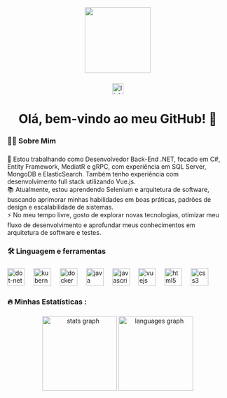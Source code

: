 <div align="center">
  <img height="150" src="https://media.giphy.com/media/M9gbBd9nbDrOTu1Mqx/giphy.gif"  />
</div>

###

<div align="center">
  <a href="https://www.linkedin.com/in/marceloalves18/?lipi=urn%3Ali%3Apage%3Ad_flagship3_feed%3BRY4e%2BaWxQlK0qCYKjRcJMA%3D%3D" target="_blank">
    <img src="https://img.shields.io/static/v1?message=LinkedIn&logo=linkedin&label=&color=0077B5&logoColor=white&labelColor=&style=for-the-badge" height="25" alt="linkedin logo"  />
  </a>
</div>

###

<h1 align="center">Olá, bem-vindo ao meu GitHub! 👋</h1>

###

<h3 align="left">👩‍💻  Sobre Mim</h3>

###

<p align="left">🔭 Estou trabalhando como Desenvolvedor Back-End .NET, focado em C#, Entity Framework, MediatR e gRPC, com experiência em SQL Server, MongoDB e ElasticSearch. Também tenho experiência com desenvolvimento full stack utilizando Vue.js.<br>📚 Atualmente, estou aprendendo Selenium e arquitetura de software, buscando aprimorar minhas habilidades em boas práticas, padrões de design e escalabilidade de sistemas.<br>⚡ No meu tempo livre, gosto de explorar novas tecnologias, otimizar meu fluxo de desenvolvimento e aprofundar meus conhecimentos em arquitetura de software e testes.</p>

###

<h3 align="left">🛠 Linguagem e ferramentas</h3>

###

<div align="left">
  <img src="https://cdn.jsdelivr.net/gh/devicons/devicon/icons/dot-net/dot-net-original.svg" height="40" alt="dot-net logo"  />
  <img width="12" />
  <img src="https://cdn.jsdelivr.net/gh/devicons/devicon/icons/kubernetes/kubernetes-plain.svg" height="40" alt="kubernetes logo"  />
  <img width="12" />
  <img src="https://cdn.jsdelivr.net/gh/devicons/devicon/icons/docker/docker-plain-wordmark.svg" height="40" alt="docker logo"  />
  <img width="12" />
  <img src="https://cdn.jsdelivr.net/gh/devicons/devicon/icons/java/java-original.svg" height="40" alt="java logo"  />
  <img width="12" />
  <img src="https://cdn.jsdelivr.net/gh/devicons/devicon/icons/javascript/javascript-original.svg" height="40" alt="javascript logo"  />
  <img width="12" />
  <img src="https://cdn.jsdelivr.net/gh/devicons/devicon/icons/vuejs/vuejs-original.svg" height="40" alt="vuejs logo"  />
  <img width="12" />
  <img src="https://cdn.jsdelivr.net/gh/devicons/devicon/icons/html5/html5-original.svg" height="40" alt="html5 logo"  />
  <img width="12" />
  <img src="https://cdn.jsdelivr.net/gh/devicons/devicon/icons/css3/css3-original.svg" height="40" alt="css3 logo"  />
</div>

###

<h3 align="left">🔥   Minhas Estatísticas :</h3>

###

<div align="center">
  <img src="https://github-readme-stats.vercel.app/api?username=marceloalvees&hide_title=false&hide_rank=false&show_icons=true&include_all_commits=true&count_private=true&disable_animations=false&theme=gruvbox&locale=pt-br&hide_border=false&order=1" height="170" alt="stats graph"  />
  <img src="https://github-readme-stats.vercel.app/api/top-langs?username=marceloalvees&locale=pt-br&hide_title=false&layout=compact&card_width=320&langs_count=5&theme=gruvbox&hide_border=false&order=2" height="170" alt="languages graph"  />
</div>

###
